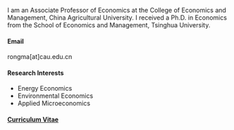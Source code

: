 
I am an Associate Professor of Economics at the College of Economics and Management, China Agricultural University. I received a Ph.D. in Economics from the School of Economics and Management, Tsinghua University.

#### Email
rongma[at]cau.edu.cn

#### Research Interests
- Energy Economics
- Environmental Economics
- Applied Microeconomics

#### [Curriculum Vitae](https://raw.githubusercontent.com/rong-ma/rong-ma.github.io/main/uploads/curriculumvitae.pdf)